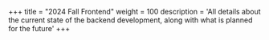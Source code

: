 +++
title = "2024 Fall Frontend"
weight = 100
description = 'All details about the current state of the backend development, along with what is planned for the future'
+++